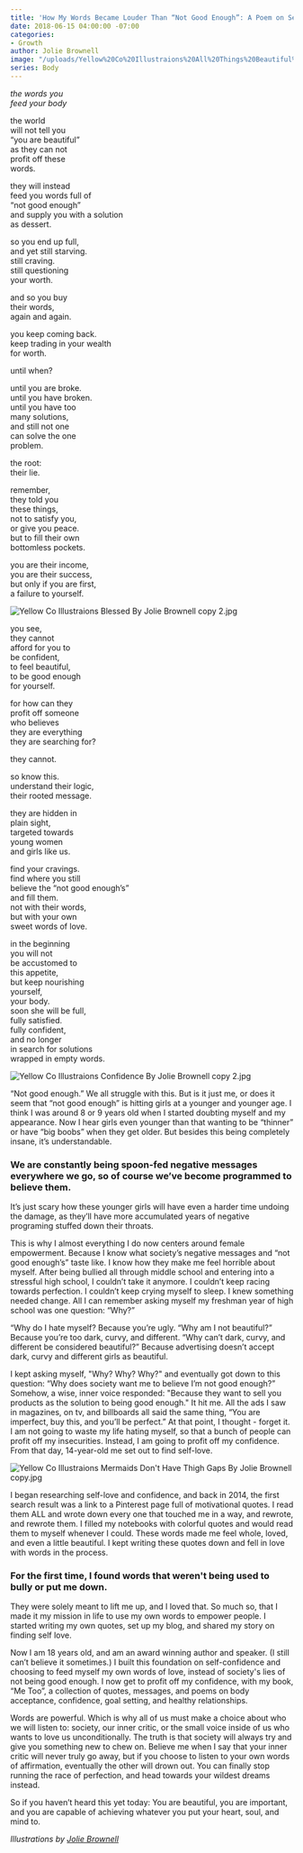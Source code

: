 ```yaml
---
title: 'How My Words Became Louder Than “Not Good Enough”: A Poem on Self-Love'
date: 2018-06-15 04:00:00 -07:00
categories:
- Growth
author: Jolie Brownell
image: "/uploads/Yellow%20Co%20Illustraions%20All%20Things%20Beautiful%20By%20Jolie%20Brownell%20copy.jpg"
series: Body
---
```


_the words you  
feed your body_

the world  
will not tell you  
“you are beautiful”  
as they can not  
profit off these  
words.

they will instead  
feed you words full of  
“not good enough”  
and supply you with a solution  
as dessert.

so you end up full,  
and yet still starving.  
still craving.  
still questioning  
your worth.

and so you buy  
their words,  
again and again.

you keep coming back.  
keep trading in your wealth  
for worth.

until when?

until you are broke.  
until you have broken.  
until you have too  
many solutions,  
and still not one  
can solve the one  
problem.

the root:  
their lie.

remember,  
they told you  
these things,  
not to satisfy you,  
or give you peace.  
but to fill their own  
bottomless pockets.

you are their income,  
you are their success,  
but only if you are first,  
a failure to yourself.

![Yellow Co Illustraions Blessed By Jolie Brownell copy 2.jpg](/uploads/Yellow%20Co%20Illustraions%20Blessed%20By%20Jolie%20Brownell%20copy%202.jpg)

you see,  
they cannot  
afford for you to  
be confident,  
to feel beautiful,  
to be good enough  
for yourself.

for how can they  
profit off someone  
who believes  
they are everything  
they are searching for?

they cannot.

so know this.  
understand their logic,  
their rooted message.

they are hidden in  
plain sight,  
targeted towards  
young women  
and girls like us.

find your cravings.  
find where you still  
believe the “not good enough’s”  
and fill them.  
not with their words,  
but with your own  
sweet words of love.

in the beginning  
you will not  
be accustomed to  
this appetite,  
but keep nourishing  
yourself,  
your body.  
soon she will be full,  
fully satisfied.  
fully confident,  
and no longer  
in search for solutions  
wrapped in empty words.

![Yellow Co Illustraions Confidence By Jolie Brownell copy 2.jpg](/uploads/Yellow%20Co%20Illustraions%20Confidence%20By%20Jolie%20Brownell%20copy%202.jpg)

“Not good enough.” We all struggle with this. But is it just me, or does it seem that “not good enough” is hitting girls at a younger and younger age. I think I was around 8 or 9 years old when I started doubting myself and my appearance. Now I hear girls even younger than that wanting to be “thinner” or have “big boobs” when they get older. But besides this being completely insane, it’s understandable. 

### We are constantly being spoon-fed negative messages everywhere we go, so of course we’ve become programmed to believe them.

It’s just scary how these younger girls will have even a harder time undoing the damage, as they’ll have more accumulated years of negative programing stuffed down their throats. 

This is why I almost everything I do now centers around female empowerment. Because I know what society’s negative messages and “not good enough’s” taste like. I know how they make me feel horrible about myself. After being bullied all through middle school and entering into a stressful high school, I couldn’t take it anymore. I couldn’t keep racing towards perfection. I couldn’t keep crying myself to sleep. I knew something needed change. All I can remember asking myself my freshman year of high school was one question: “Why?” 

“Why do I hate myself? Because you’re ugly. “Why am I not beautiful?” Because you’re too dark, curvy, and different. “Why can’t dark, curvy, and different be considered beautiful?” Because advertising doesn’t accept dark, curvy and different girls as beautiful.

I kept asking myself, "Why? Why? Why?" and eventually got down to this question: “Why does society want me to believe I’m not good enough?” Somehow, a wise, inner voice responded: "Because they want to sell you products as the solution to being good enough." It hit me. All the ads I saw in magazines, on tv, and billboards all said the same thing, “You are imperfect, buy this, and you’ll be perfect.” At that point, I thought - forget it. I am not going to waste my life hating myself, so that a bunch of people can profit off my insecurities. Instead, I am going to profit off my confidence. From that day, 14-year-old me set out to find self-love.

![Yellow Co Illustraions Mermaids Don't Have Thigh Gaps By Jolie Brownell copy.jpg](/uploads/Yellow%20Co%20Illustraions%20Mermaids%20Don't%20Have%20Thigh%20Gaps%20By%20Jolie%20Brownell%20copy.jpg) 

I began researching self-love and confidence, and back in 2014, the first search result was a link to a Pinterest page full of motivational quotes. I read them ALL and wrote down every one that touched me in a way, and rewrote, and rewrote them. I filled my notebooks with colorful quotes and would read them to myself whenever I could. These words made me feel whole, loved, and even a little beautiful. I kept writing these quotes down and fell in love with words in the process. 

### For the first time, I found words that weren't being used to bully or put me down. 

They were solely meant to lift me up, and I loved that. So much so, that I made it my mission in life to use my own words to empower people. I started writing my own quotes, set up my blog, and shared my story on finding self love. 

Now I am 18 years old, and am an award winning author and speaker. (I still can’t believe it sometimes.) I built this foundation on self-confidence and choosing to feed myself my own words of love, instead of society's lies of not being good enough. I now get to profit off my confidence, with my book, “Me Too”, a collection of quotes, messages, and poems on body acceptance, confidence, goal setting, and healthy relationships.

Words are powerful. Which is why all of us must make a choice about who we will listen to: society, our inner critic, or the small voice inside of us who wants to love us unconditionally. The truth is that society will always try and give you something new to chew on. Believe me when I say that your inner critic will never truly go away, but if you choose to listen to your own words of affirmation, eventually the other will drown out. You can finally stop running the race of perfection, and head towards your wildest dreams instead. 

So if you haven’t heard this yet today: You are beautiful, you are important, and you are capable of achieving whatever you put your heart, soul, and mind to. 

_Illustrations by [Jolie Brownell](https://www.metoogirl.com/)_